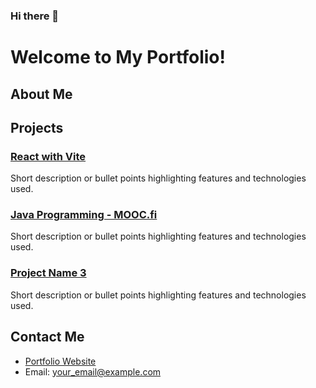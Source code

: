 ### Hi there 👋
# Welcome to My Portfolio!

## About Me


## Projects

### [React with Vite](https://github.com/Shahtaa/vite-project)
Short description or bullet points highlighting features and technologies used.

### [Java Programming - MOOC.fi](https://github.com/Shahtaa/hbc-java23S)
Short description or bullet points highlighting features and technologies used.

### [Project Name 3](link_to_project2)
Short description or bullet points highlighting features and technologies used.

## Contact Me


- [Portfolio Website](https://shahtaa.github.io)
- Email: your_email@example.com

<!--
**Shahtaa/shahtaa** is a ✨ _special_ ✨ repository because its `README.md` (this file) appears on your GitHub profile.

Here are some ideas to get you started:

- 🔭 I’m currently working on ...
- 🌱 I’m currently learning ...
- 👯 I’m looking to collaborate on ...
- 🤔 I’m looking for help with ...
- 💬 Ask me about ...
- 📫 How to reach me: ...
- 😄 Pronouns: ...
- ⚡ Fun fact: ...
-->

